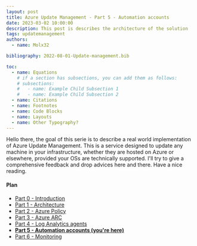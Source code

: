 ```yaml
---
layout: post
title: Azure Update Management - Part 5 - Automation accounts
date: 2023-03-02 10:00:00
description: This post is describes the architecture of the solution
tags: updatemanagement
authors:
  - name: Molx32

bibliography: 2022-08-01-Update-management.bib

toc:
  - name: Equations
    # if a section has subsections, you can add them as follows:
    # subsections:
    #   - name: Example Child Subsection 1
    #   - name: Example Child Subsection 2
  - name: Citations
  - name: Footnotes
  - name: Code Blocks
  - name: Layouts
  - name: Other Typography?
---
```

Hello there, the goal of this serie is to describe a real world implementation of Azure Update Management. This is a service designed to update any machine in your infrastructure, whether they are hosted on Azure or elsewhere, provided your OSs are technically supported. I'll try to give a comprehensive feedback and drop advices here and there. Have a nice reading.

#### Plan
- [Part 0 - Introduction](/blog/2021/Update-management-00/)
- [Part 1 - Architecture](/blog/2021/Update-management-01/)
- [Part 2 - Azure Policy](/blog/2021/Update-management-011/)
- [Part 3 - Azure ARC](/blog/2021/Update-management-02/)
- [Part 4 - Log Analytics agents](/blog/2021/Update-management-03/)
- <b>[Part 5 - Automation accounts (you're here)](/blog/2021/Update-management-04/)</b>
- [Part 6 - Monitoring](/blog/2021/Update-management-05/)
